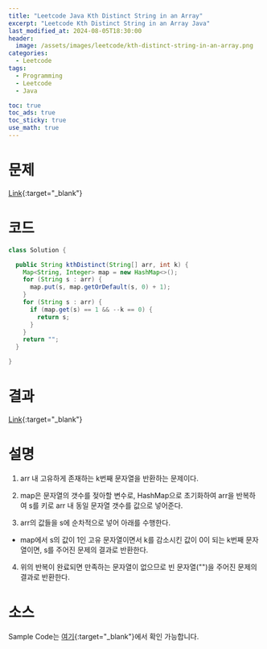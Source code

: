 ```yaml
---
title: "Leetcode Java Kth Distinct String in an Array"
excerpt: "Leetcode Kth Distinct String in an Array Java"
last_modified_at: 2024-08-05T18:30:00
header:
  image: /assets/images/leetcode/kth-distinct-string-in-an-array.png
categories:
  - Leetcode
tags:
  - Programming
  - Leetcode
  - Java

toc: true
toc_ads: true
toc_sticky: true
use_math: true
---
```

# 문제
[Link](https://leetcode.com/problems/kth-distinct-string-in-an-array/){:target="_blank"}

# 코드
```java
class Solution {

  public String kthDistinct(String[] arr, int k) {
    Map<String, Integer> map = new HashMap<>();
    for (String s : arr) {
      map.put(s, map.getOrDefault(s, 0) + 1);
    }
    for (String s : arr) {
      if (map.get(s) == 1 && --k == 0) {
        return s;
      }
    }
    return "";
  }

}
```

# 결과
[Link](https://leetcode.com/problems/kth-distinct-string-in-an-array/submissions/1345185021/){:target="_blank"}

# 설명
1. arr 내 고유하게 존재하는 k번째 문자열을 반환하는 문제이다.

2. map은 문자열의 갯수를 젖아할 변수로, HashMap으로 초기화하여 arr을 반복하여 s를 키로 arr 내 동일 문자열 갯수를 값으로 넣어준다.

3. arr의 값들을 s에 순차적으로 넣어 아래를 수행한다.
- map에서 s의 값이 1인 고유 문자열이면서 k를 감소시킨 값이 0이 되는 k번째 문자열이면, s를 주어진 문제의 결과로 반환한다.

4. 위의 반복이 완료되면 만족하는 문자열이 없으므로 빈 문자열("")을 주어진 문제의 결과로 반환한다.

# 소스
Sample Code는 [여기](https://github.com/GracefulSoul/leetcode/blob/master/src/main/java/gracefulsoul/problems/KthDistinctStringInAnArray.java){:target="_blank"}에서 확인 가능합니다.